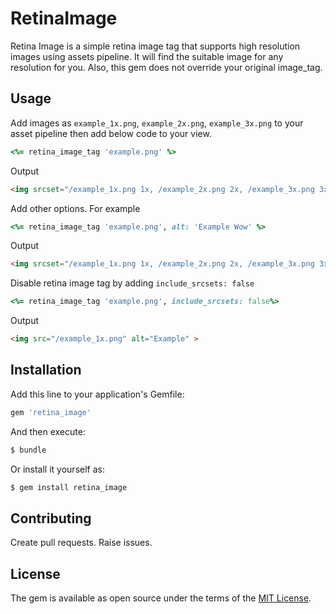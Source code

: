 # RetinaImage
Retina Image is a simple retina image tag that supports high resolution images using assets pipeline.
It will find the suitable image for any resolution for you.
Also, this gem does not override your original image_tag.


## Usage
Add images as `example_1x.png`, `example_2x.png`, `example_3x.png` to your asset pipeline
then add below code to your view.
```ruby
<%= retina_image_tag 'example.png' %>
```
Output
```html
<img srcset="/example_1x.png 1x, /example_2x.png 2x, /example_3x.png 3x" alt="Example" src="/example_1x.png">
```

Add other options. For example
```ruby
<%= retina_image_tag 'example.png', alt: 'Example Wow' %>
```
Output
```html
<img srcset="/example_1x.png 1x, /example_2x.png 2x, /example_3x.png 3x" alt="Example Wow" src="/example_1x.png">
```

Disable retina image tag by adding `include_srcsets: false`
```ruby
<%= retina_image_tag 'example.png', include_srcsets: false%>
```
Output
```html
<img src="/example_1x.png" alt="Example" >
``` 


## Installation
Add this line to your application's Gemfile:

```ruby
gem 'retina_image'
```

And then execute:
```bash
$ bundle
```

Or install it yourself as:
```bash
$ gem install retina_image
```

## Contributing
Create pull requests. Raise issues.

## License
The gem is available as open source under the terms of the [MIT License](http://opensource.org/licenses/MIT).
